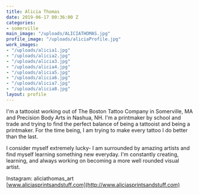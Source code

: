 ```yaml
---
title: Alicia Thomas
date: 2019-06-17 00:36:00 Z
categories:
- somerville
main_image: "/uploads/ALICIATHOMAS.jpg"
profile_image: "/uploads/aliciaProfile.jpg"
work_images:
- "/uploads/alicia1.jpg"
- "/uploads/alicia2.jpg"
- "/uploads/alicia3.jpg"
- "/uploads/alicia4.jpg"
- "/uploads/alicia5.jpg"
- "/uploads/alicia6.jpg"
- "/uploads/alicia7.jpg"
- "/uploads/alicia8.jpg"
layout: profile
---
```


I'm a tattooist working out of The Boston Tattoo Company in Somerville, MA and Precision Body Arts in Nashua, NH. I'm a printmaker by school and trade and trying to find the perfect balance of being a tattooist and being a printmaker. For the time being, I am trying to make every tattoo I do better than the last.

I consider myself extremely lucky- I am surrounded by amazing artists and find myself learning something new everyday. I'm constantly creating, learning, and always working on becoming a more well rounded visual artist.  
  
Instagram: aliciathomas_art  
[www.aliciasprintsandstuff.com](http://www.aliciasprintsandstuff.com) 